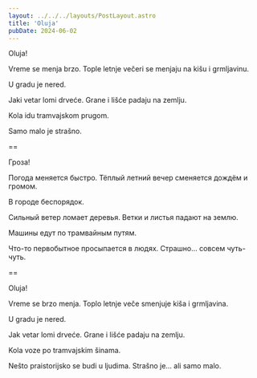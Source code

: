 ```yaml
---
layout: ../../../layouts/PostLayout.astro
title: 'Oluja'
pubDate: 2024-06-02
---
```


Oluja!

Vreme se menja brzo. Tople letnje večeri se menjaju na kišu i grmljavinu.

U gradu je nered.

Jaki vetar lomi drveće. Grane i lišće padaju na zemlju.

Kola idu tramvajskom prugom.

Samo malo je strašno.

==

Гроза!

Погода меняется быстро. Тёплый летний вечер сменяется дождём и громом.

В городе беспорядок.

Сильный ветер ломает деревья. Ветки и листья падают на землю.

Машины едут по трамвайным путям.

Что-то первобытное просыпается в людях. Страшно... совсем чуть-чуть.

==

Oluja!

Vreme se brzo menja. Toplo letnje veče smenjuje kiša i grmljavina.

U gradu je nered.

Jak vetar lomi drveće. Grane i lišće padaju na zemlju.

Kola voze po tramvajskim šinama.

Nešto praistorijsko se budi u ljudima. Strašno je... ali samo malo.
